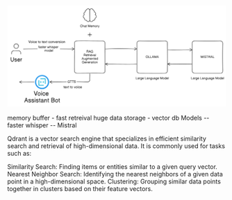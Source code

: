 ![alt text](image.png)

memory buffer - fast retreival
huge data storage - vector db
Models
-- faster whisper
-- Mistral

Qdrant is a vector search engine that specializes in efficient similarity search and retrieval of high-dimensional data. It is commonly used for tasks such as:

Similarity Search: Finding items or entities similar to a given query vector.
Nearest Neighbor Search: Identifying the nearest neighbors of a given data point in a high-dimensional space.
Clustering: Grouping similar data points together in clusters based on their feature vectors.

